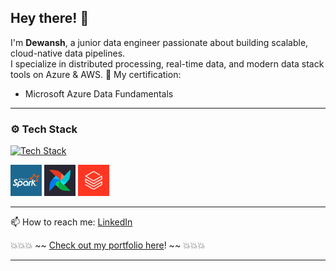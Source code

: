 ## Hey there! 👋

I'm **Dewansh**, a junior data engineer passionate about building scalable, cloud-native data pipelines.  
I specialize in distributed processing, real-time data, and modern data stack tools on Azure & AWS.
📝 My certification:  
- Microsoft Azure Data Fundamentals  
---

### ⚙️ Tech Stack

[![Tech Stack](https://skillicons.dev/icons?i=python,mysql,postgres,mongodb,azure,aws,kafka,docker,git)](https://skillicons.dev)

<p align="left">
  <img src="./images/Apache-Spark.png" height="50" alt="Spark" />
  <img src="./images/Airflow.png" height="50" alt="Airflow" />
  <img src="./images/images.png" height="50" alt="Databricks" />

</p>

---

📫 How to reach me: [LinkedIn](https://www.linkedin.com/in/dewanshvk/)  

💥💥💥 ~~ [Check out my portfolio here](https://dewanshvk.github.io/)! ~~ 💥💥💥

---

